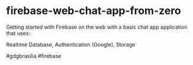 # firebase-web-chat-app-from-zero 

Getting started with Firebase on the web with a basic chat app application that uses:   

Realtime Database, Authentication (Google), Storage  

\#gdgbrasilia #firebase 
